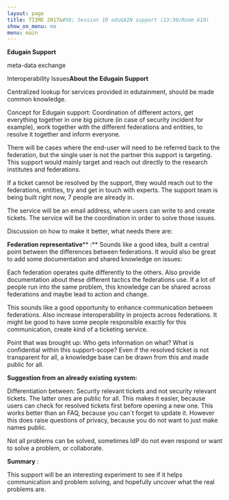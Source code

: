 ```yaml
---
layout: page
title: TIIME 2017&#58; Session 10 eduGAIN support (13:30/Room A10)
show_on_menu: no
menu: main
---
```



**Edugain Support**

meta-data exchange

Interoperability Issues**About the Edugain Support**

Centralized lookup for services provided in edutainment, should be made common knowledge.

Concept for Edugain support: Coordination of different actors, get everything together in one big picture (in case of security incident for example), work together with the different federations and entities, to resolve it together and inform everyone.

There will be cases where the end-user will need to be referred back to the federation, but the single user is not the partner this support is targeting. This support would mainly target and reach out directly to the research institutes and federations.

If a ticket cannot be resolved by the support, they would reach out to the federations, entities, try and get in touch with experts. The support team is being built right now, 7 people are already in.

The service will be an email address, where users can write to and create tickets. The service will be the coordination in order to solve those issues.

Discussion on how to make it better, what needs there are:

**Federation representative**** :** Sounds like a good idea, built a central point between the differences between federations. It would also be great to add some documentation and shared knowledge on issues:

Each federation operates quite differently to the others. Also provide documentation about these different tactics the federations use. If a lot of people run into the same problem, this knowledge can be shared across federations and maybe lead to action and change.

This sounds like a good opportunity to enhance communication between federations. Also increase interoperability in projects across federations. It might be good to have some people responsible exactly for this communication, create kind of a ticketing service.

Point that was brought up: Who gets information on what? What is confidential within this support-scope? Even if the resolved ticket is not transparent for all, a knowledge base can be drawn from this and made public for all.

**Suggestion from an already existing system:**

Differentiation between: Security relevant tickets and not security relevant tickets. The latter ones are public for all. This makes it easier, because users can check for resolved tickets first before opening a new one. This works better than an FAQ, because you can´t forget to update it. However this does raise questions of privacy, because you do not want to just make names public.

Not all problems can be solved, sometimes IdP do not even respond or want to solve a problem, or collaborate.

**Summary** :

This support will be an interesting experiment to see if it helps communication and problem solving, and hopefully uncover what the real problems are.
